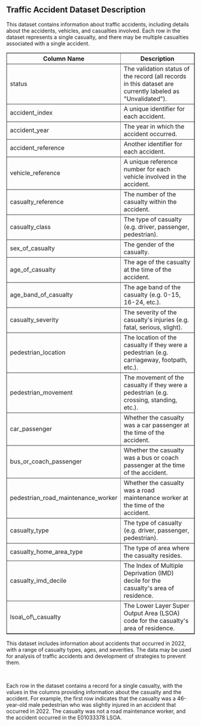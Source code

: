 <html>
	<body>
		<h2>Traffic Accident Dataset Description</h2>
		<p>This dataset contains information about traffic accidents, including details about the accidents, vehicles, and casualties involved. Each row in the dataset represents a single casualty, and there may be multiple casualties associated with a single accident.</p>
		<table border="1">
			<tbody>
				<tr>
					<th>Column Name</th>
					<th>Description</th>
				</tr>
				<tr>
					<td>status</td>
					<td>The validation status of the record (all records in this dataset are currently labeled as "Unvalidated").</td>
				</tr>
				<tr>
					<td>accident_index</td>
					<td>A unique identifier for each accident.</td>
				</tr>
				<tr>
					<td>accident_year</td>
					<td>The year in which the accident occurred.</td>
				</tr>
				<tr>
					<td>accident_reference</td>
					<td>Another identifier for each accident.</td>
				</tr>
				<tr>
					<td>vehicle_reference</td>
					<td>A unique reference number for each vehicle involved in the accident.</td>
				</tr>
				<tr>
					<td>casualty_reference</td>
					<td>The number of the casualty within the accident.</td>
				</tr>
				<tr>
					<td>casualty_class</td>
					<td>The type of casualty (e.g. driver, passenger, pedestrian).</td>
				</tr>
				<tr>
					<td>sex_of_casualty</td>
					<td>The gender of the casualty.</td>
				</tr>
				<tr>
					<td>age_of_casualty</td>
					<td>The age of the casualty at the time of the accident.</td>
				</tr>
				<tr>
					<td>age_band_of_casualty</td>
					<td>The age band of the casualty (e.g. 0-15, 16-24, etc.).</td>
				</tr>
				<tr>
					<td>casualty_severity</td>
					<td>The severity of the casualty's injuries (e.g. fatal, serious, slight).</td>
				</tr>
				<tr>
					<td>pedestrian_location</td>
					<td>The location of the casualty if they were a pedestrian (e.g. carriageway, footpath, etc.).</td>
				</tr>
				<tr>
					<td>pedestrian_movement</td>
					<td>The movement of the casualty if they were a pedestrian (e.g. crossing, standing, etc.).</td>
				</tr>
				<tr>
					<td>car_passenger</td>
					<td>Whether the casualty was a car passenger at the time of the accident.</td>
				</tr>
				<tr>
					<td>bus_or_coach_passenger</td>
					<td>Whether the casualty was a bus or coach passenger at the time of the accident.</td>
				</tr>
				<tr>
					<td>pedestrian_road_maintenance_worker</td>
					<td>Whether the casualty was a road maintenance worker at the time of the accident.</td>
				</tr>
				<tr>
					<td>casualty_type</td>
					<td>The type of casualty (e.g. driver, passenger, pedestrian).</td>
				</tr>
				<tr>
					<td>casualty_home_area_type</td>
					<td>The type of area where the casualty resides.</td>
				</tr>
				<tr>
					<td>casualty_imd_decile</td>
					<td>The Index of Multiple Deprivation (IMD) decile for the casualty's area of residence.</td>
				</tr>
				<tr>
					<td>lsoa\_of\_casualty</td>
					<td>The Lower Layer Super Output Area (LSOA) code for the casualty's area of residence.</td>
				</tr>
			</tbody>
		</table>
		<p>This dataset includes information about accidents that occurred in 2022, with a range of casualty types, ages, and severities. The data may be used for analysis of traffic accidents and development of strategies to prevent them.</p><br />
        <p>Each row in the dataset contains a record for a single casualty, with the values in the columns providing information about the casualty and the accident. For example, the first row indicates that the casualty was a 46-year-old male pedestrian who was slightly injured in an accident that occurred in 2022. The casualty was not a road maintenance worker, and the accident occurred in the E01033378 LSOA.</p>   
    </body>
</html>
